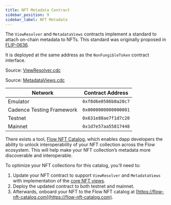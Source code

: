 ```yaml
---
title: NFT Metadata Contract
sidebar_position: 9
sidebar_label: NFT Metadata
---
```


The `ViewResolver` and `MetadataViews` contracts implement a standard to attach on-chain metadata
to NFTs. This standard was originally proposed in [FLIP-0636](https://github.com/onflow/flips/blob/main/application/20210916-nft-metadata.md).

It is deployed at the same address as the `NonFungibleToken` contract interface.

Source: [ViewResolver.cdc](https://github.com/onflow/flow-nft/blob/master/contracts/ViewResolver.cdc)

Source: [MetadataViews.cdc](https://github.com/onflow/flow-nft/blob/master/contracts/MetadataViews.cdc)

| Network                   | Contract Address     |
| ------------------------- | -------------------- |
| Emulator                  | `0xf8d6e0586b0a20c7` |
| Cadence Testing Framework | `0x0000000000000001` |
| Testnet                   | `0x631e88ae7f1d7c20` |
| Mainnet                   | `0x1d7e57aa55817448` |

There exists a tool, [Flow NFT Catalog](https://flow-nft-catalog.com), which enables dapp developers the ability to unlock interoperability of your NFT collection across the Flow ecosystem. This will help make your NFT collection’s metadata more discoverable and interoperable.

To optimize your NFT collections for this catalog, you’ll need to:

1. Update your NFT contract to support `ViewResolver` and `MetadataViews` with implementation of the [core NFT views](../advanced-concepts/metadata-views.md).
2. Deploy the updated contract to both testnet and mainnet.
3. Afterwards, onboard your NFT to the Flow NFT catalog at [https://flow-nft-catalog.com](https://flow-nft-catalog.com).
